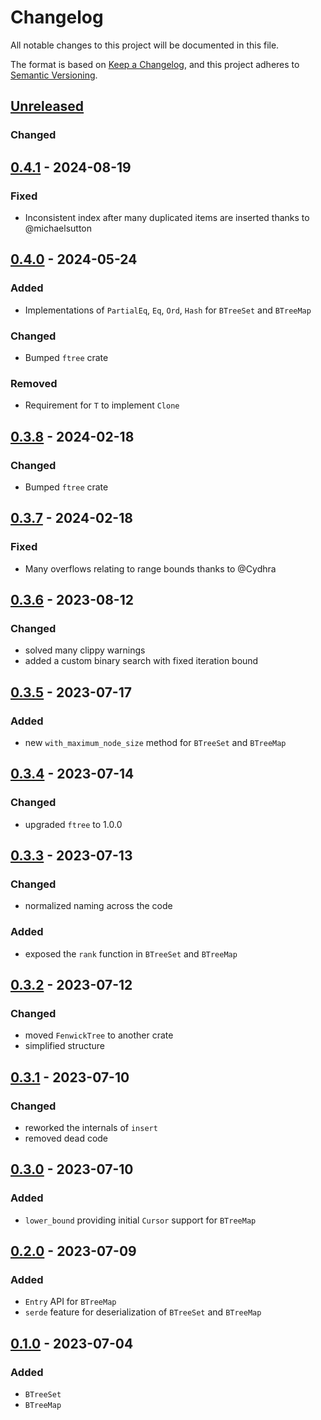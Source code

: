 # Changelog
All notable changes to this project will be documented in this file.

The format is based on [Keep a Changelog](https://keepachangelog.com/en/1.0.0/),
and this project adheres to [Semantic Versioning](https://semver.org/spec/v2.0.0.html).

## [Unreleased]
### Changed

## [0.4.1] - 2024-08-19
### Fixed
- Inconsistent index after many duplicated items are inserted thanks to @michaelsutton 

## [0.4.0] - 2024-05-24
### Added
- Implementations of `PartialEq`, `Eq`, `Ord`, `Hash` for `BTreeSet` and `BTreeMap`

### Changed
- Bumped `ftree` crate

### Removed
- Requirement for `T` to implement `Clone`

## [0.3.8] - 2024-02-18
### Changed
- Bumped `ftree` crate

## [0.3.7] - 2024-02-18
### Fixed
- Many overflows relating to range bounds thanks to @Cydhra

## [0.3.6] - 2023-08-12
### Changed
- solved many clippy warnings
- added a custom binary search with fixed iteration bound

## [0.3.5] - 2023-07-17
### Added
- new `with_maximum_node_size` method for `BTreeSet` and `BTreeMap`

## [0.3.4] - 2023-07-14
### Changed
- upgraded `ftree` to 1.0.0

## [0.3.3] - 2023-07-13
### Changed
- normalized naming across the code
### Added
- exposed the `rank` function in `BTreeSet` and `BTreeMap`

## [0.3.2] - 2023-07-12
### Changed
- moved `FenwickTree` to another crate
- simplified structure

## [0.3.1] - 2023-07-10
### Changed
- reworked the internals of `insert`
- removed dead code

## [0.3.0] - 2023-07-10
### Added
- `lower_bound` providing initial `Cursor` support for `BTreeMap`

## [0.2.0] - 2023-07-09
### Added
- `Entry` API for `BTreeMap`
- `serde` feature for deserialization of `BTreeSet` and `BTreeMap`

## [0.1.0] - 2023-07-04
### Added
- `BTreeSet`
- `BTreeMap`


[Unreleased]: https://github.com/brurucy/indexset/compare/v0.4.1...HEAD
[0.4.1]: https://github.com/brurucy/indexset/releases/tag/v0.4.1
[0.4.0]: https://github.com/brurucy/indexset/releases/tag/v0.4.0
[0.3.8]: https://github.com/brurucy/indexset/releases/tag/v0.3.8
[0.3.7]: https://github.com/brurucy/indexset/releases/tag/v0.3.7
[0.3.6]: https://github.com/brurucy/indexset/releases/tag/v0.3.6
[0.3.5]: https://github.com/brurucy/indexset/releases/tag/v0.3.5
[0.3.4]: https://github.com/brurucy/indexset/releases/tag/v0.3.4
[0.3.3]: https://github.com/brurucy/indexset/releases/tag/v0.3.3
[0.3.2]: https://github.com/brurucy/indexset/releases/tag/v0.3.2
[0.3.1]: https://github.com/brurucy/indexset/releases/tag/v0.3.1
[0.3.0]: https://github.com/brurucy/indexset/releases/tag/v0.3.0
[0.2.0]: https://github.com/brurucy/indexset/releases/tag/v0.2.0
[0.1.0]: https://github.com/brurucy/indexset/releases/tag/v0.1.0
